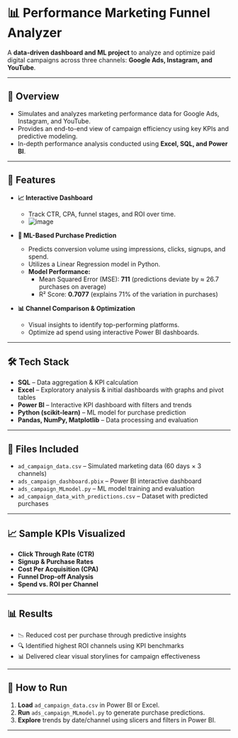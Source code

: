 # 📊 Performance Marketing Funnel Analyzer

A **data-driven dashboard and ML project** to analyze and optimize paid digital campaigns across three channels: **Google Ads, Instagram, and YouTube**.

---

## 🚀 Overview

- Simulates and analyzes marketing performance data for Google Ads, Instagram, and YouTube.
- Provides an end-to-end view of campaign efficiency using key KPIs and predictive modeling.
- In-depth performance analysis conducted using **Excel, SQL, and Power BI**.

---

## 📌 Features

- **📈 Interactive Dashboard**
  - Track CTR, CPA, funnel stages, and ROI over time.
  - ![image](https://github.com/user-attachments/assets/b0fdcc0d-01c1-473b-b44d-f1dcf91f7476)


- **🤖 ML-Based Purchase Prediction**
  - Predicts conversion volume using impressions, clicks, signups, and spend.
  - Utilizes a Linear Regression model in Python.
  - **Model Performance:**
    - Mean Squared Error (MSE): **711** (predictions deviate by ≈ 26.7 purchases on average)
    - R² Score: **0.7077** (explains 71% of the variation in purchases)

- **📊 Channel Comparison & Optimization**
  - Visual insights to identify top-performing platforms.
  - Optimize ad spend using interactive Power BI dashboards.

---

## 🛠️ Tech Stack

- **SQL** – Data aggregation & KPI calculation
- **Excel** – Exploratory analysis & initial dashboards with graphs and pivot tables
- **Power BI** – Interactive KPI dashboard with filters and trends
- **Python (scikit-learn)** – ML model for purchase prediction
- **Pandas, NumPy, Matplotlib** – Data processing and evaluation

---

## 📂 Files Included

- `ad_campaign_data.csv` – Simulated marketing data (60 days × 3 channels)
- `ads_campaign_dashboard.pbix` – Power BI interactive dashboard
- `ads_campaign_MLmodel.py` – ML model training and evaluation
- `ad_campaign_data_with_predictions.csv` – Dataset with predicted purchases

---

## 📈 Sample KPIs Visualized

- **Click Through Rate (CTR)**
- **Signup & Purchase Rates**
- **Cost Per Acquisition (CPA)**
- **Funnel Drop-off Analysis**
- **Spend vs. ROI per Channel**

---

## 📊 Results

- 📉 Reduced cost per purchase through predictive insights
- 🔍 Identified highest ROI channels using KPI benchmarks
- 📊 Delivered clear visual storylines for campaign effectiveness

---

## 📎 How to Run

1. **Load** `ad_campaign_data.csv` in Power BI or Excel.
2. **Run** `ads_campaign_MLmodel.py` to generate purchase predictions.
3. **Explore** trends by date/channel using slicers and filters in Power BI.

---
